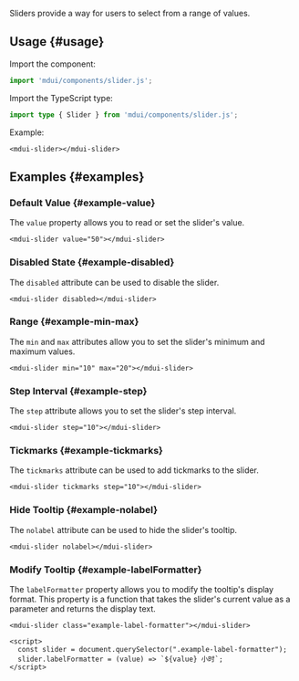 Sliders provide a way for users to select from a range of values.

## Usage {#usage}

Import the component:

```js
import 'mdui/components/slider.js';
```

Import the TypeScript type:

```ts
import type { Slider } from 'mdui/components/slider.js';
```

Example:

```html,example,playgroundId=367
<mdui-slider></mdui-slider>
```

## Examples {#examples}

### Default Value {#example-value}

The `value` property allows you to read or set the slider's value.

```html,example,expandable,playgroundId=368
<mdui-slider value="50"></mdui-slider>
```

### Disabled State {#example-disabled}

The `disabled` attribute can be used to disable the slider.

```html,example,expandable,playgroundId=369
<mdui-slider disabled></mdui-slider>
```

### Range {#example-min-max}

The `min` and `max` attributes allow you to set the slider's minimum and maximum values.

```html,example,expandable,playgroundId=370
<mdui-slider min="10" max="20"></mdui-slider>
```

### Step Interval {#example-step}

The `step` attribute allows you to set the slider's step interval.

```html,example,expandable,playgroundId=371
<mdui-slider step="10"></mdui-slider>
```

### Tickmarks {#example-tickmarks}

The `tickmarks` attribute can be used to add tickmarks to the slider.

```html,example,expandable,playgroundId=372
<mdui-slider tickmarks step="10"></mdui-slider>
```

### Hide Tooltip {#example-nolabel}

The `nolabel` attribute can be used to hide the slider's tooltip.

```html,example,expandable,playgroundId=373
<mdui-slider nolabel></mdui-slider>
```

### Modify Tooltip {#example-labelFormatter}

The `labelFormatter` property allows you to modify the tooltip's display format. This property is a function that takes the slider's current value as a parameter and returns the display text.

```html,example,expandable,playgroundId=374
<mdui-slider class="example-label-formatter"></mdui-slider>

<script>
  const slider = document.querySelector(".example-label-formatter");
  slider.labelFormatter = (value) => `${value} 小时`;
</script>
```
